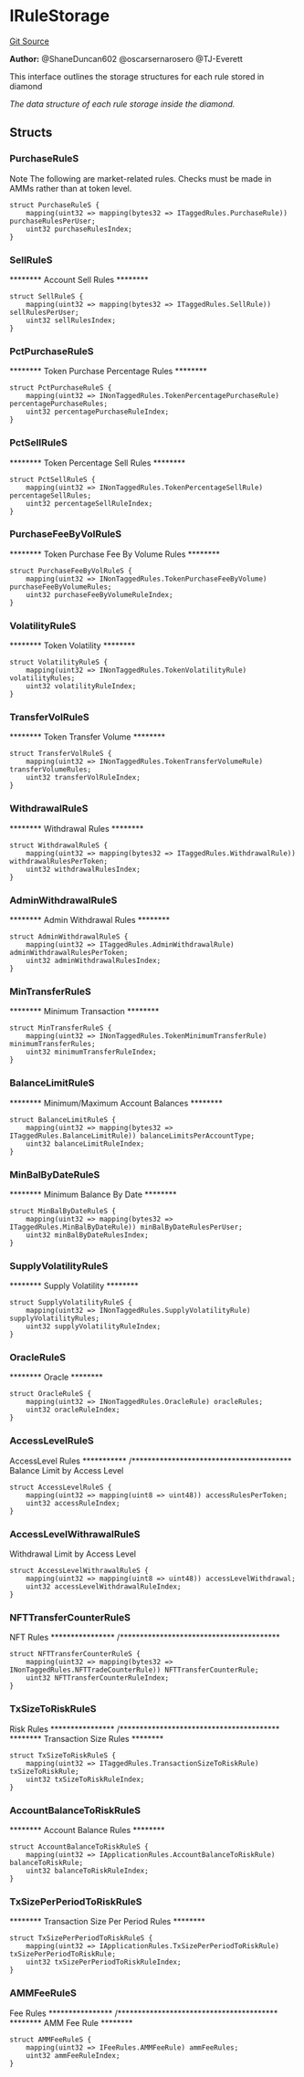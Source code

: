 # IRuleStorage
[Git Source](https://github.com/thrackle-io/tron/blob/2e0bd455865a1259ae742cba145517a82fc00f5d/src/economic/ruleStorage/IRuleStorage.sol)

**Author:**
@ShaneDuncan602 @oscarsernarosero @TJ-Everett

This interface outlines the storage structures for each rule stored in diamond

*The data structure of each rule storage inside the diamond.*


## Structs
### PurchaseRuleS
Note The following are market-related rules. Checks must be
made in AMMs rather than at token level.


```solidity
struct PurchaseRuleS {
    mapping(uint32 => mapping(bytes32 => ITaggedRules.PurchaseRule)) purchaseRulesPerUser;
    uint32 purchaseRulesIndex;
}
```

### SellRuleS
******** Account Sell Rules ********


```solidity
struct SellRuleS {
    mapping(uint32 => mapping(bytes32 => ITaggedRules.SellRule)) sellRulesPerUser;
    uint32 sellRulesIndex;
}
```

### PctPurchaseRuleS
******** Token Purchase Percentage Rules ********


```solidity
struct PctPurchaseRuleS {
    mapping(uint32 => INonTaggedRules.TokenPercentagePurchaseRule) percentagePurchaseRules;
    uint32 percentagePurchaseRuleIndex;
}
```

### PctSellRuleS
******** Token Percentage Sell Rules ********


```solidity
struct PctSellRuleS {
    mapping(uint32 => INonTaggedRules.TokenPercentageSellRule) percentageSellRules;
    uint32 percentageSellRuleIndex;
}
```

### PurchaseFeeByVolRuleS
******** Token Purchase Fee By Volume Rules ********


```solidity
struct PurchaseFeeByVolRuleS {
    mapping(uint32 => INonTaggedRules.TokenPurchaseFeeByVolume) purchaseFeeByVolumeRules;
    uint32 purchaseFeeByVolumeRuleIndex;
}
```

### VolatilityRuleS
******** Token Volatility ********


```solidity
struct VolatilityRuleS {
    mapping(uint32 => INonTaggedRules.TokenVolatilityRule) volatilityRules;
    uint32 volatilityRuleIndex;
}
```

### TransferVolRuleS
******** Token Transfer Volume ********


```solidity
struct TransferVolRuleS {
    mapping(uint32 => INonTaggedRules.TokenTransferVolumeRule) transferVolumeRules;
    uint32 transferVolRuleIndex;
}
```

### WithdrawalRuleS
******** Withdrawal Rules ********


```solidity
struct WithdrawalRuleS {
    mapping(uint32 => mapping(bytes32 => ITaggedRules.WithdrawalRule)) withdrawalRulesPerToken;
    uint32 withdrawalRulesIndex;
}
```

### AdminWithdrawalRuleS
******** Admin Withdrawal Rules ********


```solidity
struct AdminWithdrawalRuleS {
    mapping(uint32 => ITaggedRules.AdminWithdrawalRule) adminWithdrawalRulesPerToken;
    uint32 adminWithdrawalRulesIndex;
}
```

### MinTransferRuleS
******** Minimum Transaction ********


```solidity
struct MinTransferRuleS {
    mapping(uint32 => INonTaggedRules.TokenMinimumTransferRule) minimumTransferRules;
    uint32 minimumTransferRuleIndex;
}
```

### BalanceLimitRuleS
******** Minimum/Maximum Account Balances ********


```solidity
struct BalanceLimitRuleS {
    mapping(uint32 => mapping(bytes32 => ITaggedRules.BalanceLimitRule)) balanceLimitsPerAccountType;
    uint32 balanceLimitRuleIndex;
}
```

### MinBalByDateRuleS
******** Minimum Balance By Date ********


```solidity
struct MinBalByDateRuleS {
    mapping(uint32 => mapping(bytes32 => ITaggedRules.MinBalByDateRule)) minBalByDateRulesPerUser;
    uint32 minBalByDateRulesIndex;
}
```

### SupplyVolatilityRuleS
******** Supply Volatility ********


```solidity
struct SupplyVolatilityRuleS {
    mapping(uint32 => INonTaggedRules.SupplyVolatilityRule) supplyVolatilityRules;
    uint32 supplyVolatilityRuleIndex;
}
```

### OracleRuleS
******** Oracle ********


```solidity
struct OracleRuleS {
    mapping(uint32 => INonTaggedRules.OracleRule) oracleRules;
    uint32 oracleRuleIndex;
}
```

### AccessLevelRuleS
AccessLevel Rules ***********
/****************************************
Balance Limit by Access Level


```solidity
struct AccessLevelRuleS {
    mapping(uint32 => mapping(uint8 => uint48)) accessRulesPerToken;
    uint32 accessRuleIndex;
}
```

### AccessLevelWithrawalRuleS
Withdrawal Limit by Access Level


```solidity
struct AccessLevelWithrawalRuleS {
    mapping(uint32 => mapping(uint8 => uint48)) accessLevelWithdrawal;
    uint32 accessLevelWithdrawalRuleIndex;
}
```

### NFTTransferCounterRuleS
NFT Rules ****************
/****************************************


```solidity
struct NFTTransferCounterRuleS {
    mapping(uint32 => mapping(bytes32 => INonTaggedRules.NFTTradeCounterRule)) NFTTransferCounterRule;
    uint32 NFTTransferCounterRuleIndex;
}
```

### TxSizeToRiskRuleS
Risk Rules ****************
/****************************************
******** Transaction Size Rules ********


```solidity
struct TxSizeToRiskRuleS {
    mapping(uint32 => ITaggedRules.TransactionSizeToRiskRule) txSizeToRiskRule;
    uint32 txSizeToRiskRuleIndex;
}
```

### AccountBalanceToRiskRuleS
******** Account Balance Rules ********


```solidity
struct AccountBalanceToRiskRuleS {
    mapping(uint32 => IApplicationRules.AccountBalanceToRiskRule) balanceToRiskRule;
    uint32 balanceToRiskRuleIndex;
}
```

### TxSizePerPeriodToRiskRuleS
******** Transaction Size Per Period Rules ********


```solidity
struct TxSizePerPeriodToRiskRuleS {
    mapping(uint32 => IApplicationRules.TxSizePerPeriodToRiskRule) txSizePerPeriodToRiskRule;
    uint32 txSizePerPeriodToRiskRuleIndex;
}
```

### AMMFeeRuleS
Fee Rules ****************
/****************************************
******** AMM Fee Rule ********


```solidity
struct AMMFeeRuleS {
    mapping(uint32 => IFeeRules.AMMFeeRule) ammFeeRules;
    uint32 ammFeeRuleIndex;
}
```

